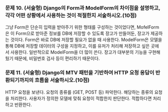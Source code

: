 ### 문제 10.  (서술형) Django의 Form과 ModelForm의 차이점을 설명하고, 각각 어떤 상황에서 사용하는 것이 적절한지 서술하시오.(10점)

그냥 Form은 단순히 입력을 받아주기 위한 형태를 구성하는 것이었다면, MofelForm은 이 Form으로 받아준 정보를 DB에 저장할 수 있도록 장고가 만들어둔, 장고가 제공하는 것이다. 
Form은 바로 DB에 저장할 필요가 없을 때 사용한다. 
ModelForm은 모델을 통해 DB에 저장할 데이터의 구성을 지정하고, 이를 유저가 처리해 저장하고 싶은 곳에서 사용한다.
일반적으로 ModelForm을 더 많이 쓴다. 장고가 대부분의 기능을 구현해뒀기 때문에, 비밀번호 검사 등이 편리하기 때문이다.  

### 문제 11. (서술형) Django의 MTV 패턴을 기반하여 HTTP 요청 응답이 반환되기까지의 흐름을 서술하시오.(10점)
HTTP 요청을 보낸다.
요청의 종류를 (GET, POST 등) 파악한다. 
해당하는 종류의 요청을 처리한다. 
사용자가 정의한 모델에 맞춰 요청이 적합한지 판단한다.
적합하다면 처리하고 반환한다.



